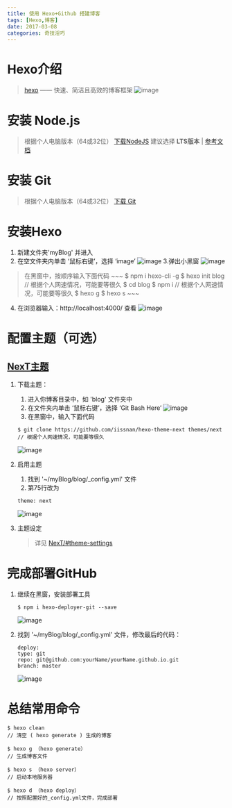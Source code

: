 ```yaml
---
title: 使用 Hexo+Github 搭建博客
tags: [Hexo,博客]
date: 2017-03-08
categories: 奇技淫巧
---
```


# Hexo介绍
> [hexo](https://hexo.io/zh-cn/) —— 快速、简洁且高效的博客框架
    ![image](/image/hexo_1-1.png)

# 安装 Node.js
> 根据个人电脑版本（64或32位）
[下载NodeJS](http://nodejs.cn/download/)
> 建议选择 <b>LTS版本</b> | [参考文档](http://www.runoob.com/nodejs/nodejs-install-setup.html)

# 安装 Git
> 根据个人电脑版本（64或32位）
[下载 Git](http://git-scm.com/download/)

<!-- more --> 

# 安装Hexo
1. 新建文件夹'myBlog' 并进入
2. 在空文件夹内单击 ‘鼠标右键’，选择 ‘image’
![image](/image/hexo_3-2.png)
3.弹出小黑窗 
![image](/image/hexo_3-3.png)
> 在黑窗中，按顺序输入下面代码
    ~~~ 
    $ npm i hexo-cli -g
    $ hexo init blog    // 根据个人网速情况，可能要等很久
    $ cd blog
    $ npm i     // 根据个人网速情况，可能要等很久
    $ hexo g
    $ hexo s
    ~~~

4. 在浏览器输入：http://localhost:4000/ 查看
![image](/image/hexo_3-4.png)

# 配置主题（可选）
## [NexT主题](http://theme-next.iissnan.com/)
1. 下载主题：
    1. 进入你博客目录中，如 'blog' 文件夹中
    2. 在文件夹内单击 ‘鼠标右键’，选择 ‘Git Bash Here’
![image](/image/hexo_4-1.png)    
    3. 在黑窗中，输入下面代码
    ~~~
    $ git clone https://github.com/iissnan/hexo-theme-next themes/next 
    // 根据个人网速情况，可能要等很久
    ~~~
    ![image](/image/hexo_4-2.png)        
2. 启用主题
    1. 找到 '~/myBlog/blog/_config.yml' 文件
    2. 第75行改为 
    ~~~ 
    theme: next
    ~~~
    ![image](/image/hexo_4-3.png)

3. 主题设定
    > 详见 [NexT/#theme-settings](http://theme-next.iissnan.com/getting-started.html#theme-settings)

# 完成部署GitHub

1. 继续在黑窗，安装部署工具
    ~~~
    $ npm i hexo-deployer-git --save
    ~~~
    ![image](/image/hexo_5-1.png)

2. 找到 '~/myBlog/blog/_config.yml' 文件，修改最后的代码：
    ~~~
    deploy:
    type: git
    repo: git@github.com:yourName/yourName.github.io.git
    branch: master
    ~~~
    ![image](/image/hexo_5-2.png)
    
# 总结常用命令
~~~
$ hexo clean 
// 清空 ( hexo generate ) 生成的博客

$ hexo g （hexo generate） 
// 生成博客文件

$ hexo s （hexo server）
// 启动本地服务器

$ hexo d （hexo deploy）
// 按照配置好的_config.yml文件，完成部署
~~~